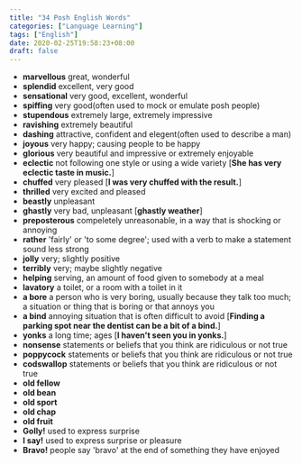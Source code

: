 ```yaml
---
title: "34 Posh English Words"
categories: ["Language Learning"]
tags: ["English"]
date: 2020-02-25T19:58:23+08:00
draft: false
---
```


+ **marvellous** great, wonderful
+ **splendid** excellent, very good
+ **sensational** very good, excellent, wonderful
+ **spiffing** very good(often used to mock or emulate posh people)
+ **stupendous** extremely large, extremely impressive
+ **ravishing** extremely beautiful
+ **dashing** attractive, confident and elegent(often used to describe a man)
+ **joyous** very happy; causing people to be happy
+ **glorious** very beautiful and impressive or extremely enjoyable
+ **eclectic** not following one style or using a wide variety [**She has very eclectic taste in music.**]
+ **chuffed** very pleased [**I was very chuffed with the result.**]
+ **thrilled** very excited and pleased
+ **beastly** unpleasant
+ **ghastly** very bad, unpleasant [**ghastly weather**]
+ **preposterous** compeletely unreasonable, in a way that is shocking or annoying
+ **rather** 'fairly' or 'to some degree'; used with a verb to make a statement sound less strong
+ **jolly** very; slightly positive
+ **terribly** very; maybe slightly negative
+ **helping** serving, an amount of food given to somebody at a meal
+ **lavatory** a toilet, or a room with a toilet in it
+ **a bore** a person who is very boring, usually because they talk too much; a situation or thing that is boring or that annoys you
+ **a bind** annoying situation that is often difficult to avoid [**Finding a parking spot near the dentist can be a bit of a bind.**]
+ **yonks** a long time; ages [**I haven't seen you in yonks.**]
+ **nonsense** statements or beliefs that you think are ridiculous or not true
+ **poppycock** statements or beliefs that you think are ridiculous or not true
+ **codswallop** statements or beliefs that you think are ridiculous or not true
+ **old fellow**
+ **old bean**
+ **old sport**
+ **old chap**
+ **old fruit**
+ **Golly!** used to express surprise
+ **I say!** used to express surprise or pleasure
+ **Bravo!** people say 'bravo' at the end of something they have enjoyed
